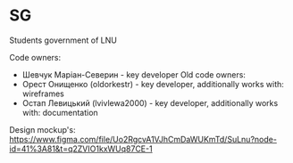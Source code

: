 # SG
Students government of LNU

Code owners:
- Шевчук Маріан-Северин - key developer
Old code owners:
- Орест Онищенко (oldorkestr) - key developer, additionally works with: wireframes
- Остап Левицький (lvivlewa2000)   - key developer, additionally works with: documentation

Design mockup's:
https://www.figma.com/file/Uo2RgcvA1VJhCmDaWUKmTd/SuLnu?node-id=41%3A81&t=q2ZVIO1kxWUq87CE-1
